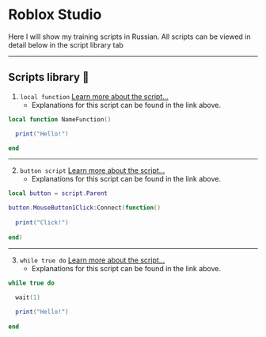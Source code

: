 # Roblox Studio
Here I will show my training scripts in Russian.
All scripts can be viewed in detail below in the script library tab

---

## Scripts library :floppy_disk:

1. `local function` [Learn more about the script...](https://github.com/snailsopretty/Roblox.Studio/blob/main/local%20function.lua)
   - Explanations for this script can be found in the link above.
  
  ```Lua
  local function NameFunction()
  
    print("Hello!")
  
  end
  ```

---

2. `button script` [Learn more about the script...](https://github.com/snailsopretty/Roblox.Studio/blob/main/button%20script.lua)
   - Explanations for this script can be found in the link above.
  
  ```Lua
  local button = script.Parent

button.MouseButton1Click:Connect(function()
	
	print("Click!")
	
end)
  ```

---

3. `while true do` [Learn more about the script...](https://github.com/snailsopretty/Roblox.Studio/blob/main/while%20true%20do.lua)
   - Explanations for this script can be found in the link above.
  
  ```Lua
while true do
	
	wait(1)

	print("Hello!")
	
end
  ```




